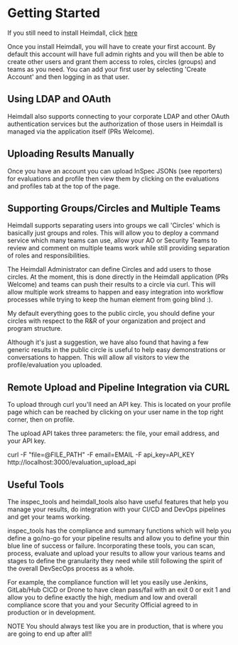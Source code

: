 # Getting Started

If you still need to install Heimdall, click [here](/install/)

Once you install Heimdall, you will have to create your first account. By default this account will have full admin rights and you will then be able to create other users and grant them access to roles, circles (groups) and teams as you need. You can add your first user by selecting 'Create Account' and then logging in as that user.

## Using LDAP and OAuth

Heimdall also supports connecting to your corporate LDAP and other OAuth authentication services but the authorization of those users in Heimdall is managed via the application itself (PRs Welcome).

## Uploading Results Manually

Once you have an account you can upload InSpec JSONs (see reporters) for evaluations and profile then view them by clicking on the evaluations and profiles tab at the top of the page.

## Supporting Groups/Circles and Multiple Teams

Heimdall supports separating users into groups we call 'Circles' which is basically just groups and roles. This will allow you to deploy a command service which many teams can use, allow your AO or Security Teams to review and comment on multiple teams work while still providing separation of roles and responsibilities.

The Heimdall Administrator can define Circles and add users to those circles. At the moment, this is done directly in the Heimdall application (PRs Welcome) and teams can push their results to a circle via curl. This will allow multiple work streams to happen and easy integration into workflow processes while trying to keep the human element from going blind :).

My default everything goes to the public circle, you should define your circles with respect to the R&R of your organization and project and program structure.

Although it's just a suggestion, we have also found that having a few generic results in the public circle is useful to help easy demonstrations or conversations to happen. This will allow all visitors to view the profile/evaluation you uploaded.

## Remote Upload and Pipeline Integration via CURL

To upload through curl you'll need an API key. This is located on your profile page which can be reached by clicking on your user name in the top right corner, then on profile.

The upload API takes three parameters: the file, your email address, and your API key.

curl -F "file=@FILE_PATH" -F email=EMAIL -F api_key=API_KEY http://localhost:3000/evaluation_upload_api

## Useful Tools

The inspec_tools and heimdall_tools also have useful features that help you manage your results, do integration with your CI/CD and DevOps pipelines and get your teams working.

inspec_tools has the compliance and summary functions which will help you define a go/no-go for your pipeline results and allow you to define your thin blue line of success or failure. Incorporating these tools, you can scan, process, evaluate and upload your results to allow your various teams and stages to define the granularity they need while still following the spirit of the overall DevSecOps process as a whole.

For example, the compliance function will let you easily use Jenkins, GitLab/Hub CICD or Drone to have clean pass/fail with an exit 0 or exit 1 and allow you to define exactly the high, medium and low and overall compliance score that you and your Security Official agreed to in production or in development.

NOTE You should always test like you are in production, that is where you are going to end up after all!!
